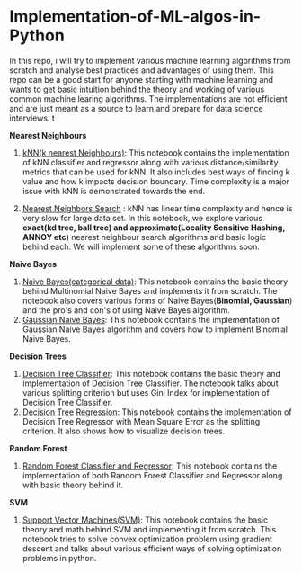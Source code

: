 # Implementation-of-ML-algos-in-Python
In this repo, i will try to implement various machine learning algorithms from scratch and analyse best practices and advantages of using them. This repo can be a good start for anyone starting with machine learning and wants to get basic  intuition behind the theory and working of various common machine learing algorithms. The implementations are not efficient and are just meant as a source to learn and prepare for data science interviews. t<br>

**Nearest Neighbours**
1. [kNN(k nearest Neighbours)](https://github.com/jyotipmahes/Implementation-of-ML-algos-in-Python/blob/master/k-NN%20.ipynb): This notebook contains the implementation of kNN classifier and regressor along with various distance/similarity metrics that can be used for kNN. It also includes best ways of finding k value and how k impacts decision boundary. Time complexity is a major issue with kNN is demonstrated towards the end.

2. [Nearest Neighbors Search](https://github.com/jyotipmahes/Implementation-of-ML-algos-in-Python/blob/master/Nearest%20Neighbors%20Search.ipynb) : kNN has linear time complexity and hence is very slow for large data set. In this notebook, we explore various **exact(kd tree, ball tree) and approximate(Locality Sensitive Hashing, ANNOY etc)** nearest neighbour search algorithms and basic logic behind each. We will implement some of these algorithms soon.

**Naive Bayes**
1. [Naive Bayes(categorical data)](https://github.com/jyotipmahes/Implementation-of-ML-algos-in-Python/blob/master/Naive_Bayes.ipynb): This notebook contains the basic theory behind Multinomial Naive Bayes and implements it from scratch. The notebook also covers various forms of Naive Bayes(**Binomial, Gaussian**) and the pro's and con's of using Naive Bayes algorithm.
2. [Gaussian Naive Bayes](https://github.com/jyotipmahes/Implementation-of-ML-algos-in-Python/blob/master/Gaussian_Naive_Bayes.ipynb): This notebook contains the implementation of Gaussian Naive Bayes algorithm and covers how to implement Binomial Naive Bayes.

**Decision Trees**
1. [Decision Tree Classifier](https://github.com/jyotipmahes/Implementation-of-ML-algos-in-Python/blob/master/Decision%20Tree%20Classifier.ipynb): This notebook contains the basic theory and implementation of Decision Tree Classifier. The notebook talks about various splitting criterion but uses Gini Index for implementation of Decision Tree Classifier.
2. [Decision Tree Regression](https://github.com/jyotipmahes/Implementation-of-ML-algos-in-Python/blob/master/Decision%20Tree%20Regression%20.ipynb): This notebook contains the implementation of Decision Tree Regressor with Mean Square Error as the splitting criterion. It also shows how to visualize decision trees.

**Random Forest**
1. [Random Forest Classifier and Regressor](https://github.com/jyotipmahes/Implementation-of-ML-algos-in-Python/blob/master/Random%20Forest%20Regressor%20and%20Classifier.ipynb): This notebook contains the implementation of both Random Forest Classifier and Regressor along with basic theory behind it.

**SVM**
1. [Support Vector Machines(SVM)](https://github.com/jyotipmahes/Implementation-of-ML-algos-in-Python/blob/master/SVM%20Classifier.ipynb): This notebook contains the basic theory and math behind SVM and implementing it from scratch. This notebook tries to solve convex optimization problem using gradient descent and talks about various efficient ways of solving optimization problems in python. 
